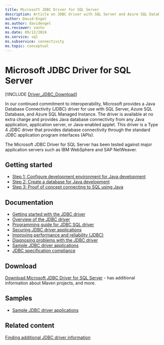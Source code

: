 ```yaml
---
title: Microsoft JDBC Driver for SQL Server
description: Article on JDBC driver with SQL Server and Azure SQL Database, enabling connectivity from any Java application, server, or applet.
author: David-Engel
ms.author: davidengel
ms.reviewer: vanto
ms.date: 09/12/2024
ms.service: sql
ms.subservice: connectivity
ms.topic: conceptual
---
```

# Microsoft JDBC Driver for SQL Server

[!INCLUDE [Driver_JDBC_Download](../../includes/driver_jdbc_download.md)]

In our continued commitment to interoperability, Microsoft provides a Java Database Connectivity (JDBC) driver for use with SQL Server, Azure SQL Database, and Azure SQL Managed Instance. The driver is available at no extra charge and provides Java database connectivity from any Java application, application server, or Java-enabled applet. This driver is a Type 4 JDBC driver that provides database connectivity through the standard JDBC application program interfaces (APIs).

The Microsoft JDBC Driver for SQL Server has been tested against major application servers such as IBM WebSphere and SAP NetWeaver.

## Getting started

- [Step 1: Configure development environment for Java development](step-1-configure-development-environment-for-java-development.md)
- [Step 2: Create a database for Java development](step-2-create-a-sql-database-for-java-development.md)
- [Step 3: Proof of concept connecting to SQL using Java](step-3-proof-of-concept-connecting-to-sql-using-java.md)

## Documentation

- [Getting started with the JDBC driver](getting-started-with-the-jdbc-driver.md)
- [Overview of the JDBC driver](overview-of-the-jdbc-driver.md)
- [Programming guide for JDBC SQL driver](programming-guide-for-jdbc-sql-driver.md)
- [Securing JDBC driver applications](securing-jdbc-driver-applications.md)
- [Improving performance and reliability (JDBC)](improving-performance-and-reliability-with-the-jdbc-driver.md)
- [Diagnosing problems with the JDBC driver](diagnosing-problems-with-the-jdbc-driver.md)
- [Sample JDBC driver applications](sample-jdbc-driver-applications.md)
- [JDBC specification compliance](compliance-and-legal-for-the-jdbc-sql-driver.md)

## Download

[Download Microsoft JDBC Driver for SQL Server](download-microsoft-jdbc-driver-for-sql-server.md) - has additional information about Maven projects, and more.

## Samples

- [Sample JDBC driver applications](sample-jdbc-driver-applications.md)

## Related content

[Finding additional JDBC driver information](finding-additional-jdbc-driver-information.md)
